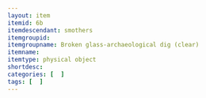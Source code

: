 ```yaml
---
layout: item
itemid: 6b
itemdescendant: smothers
itemgroupid:
itemgroupname: Broken glass-archaeological dig (clear)
itemname: 
itemtype: physical object
shortdesc: 
categories: [  ]
tags: [  ]
---
```







